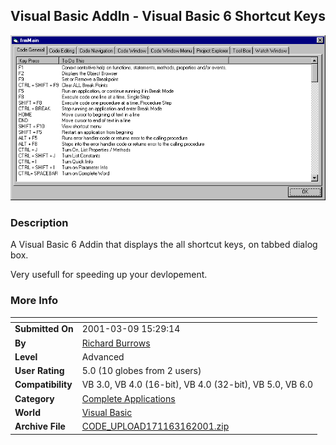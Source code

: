 ﻿<div align="center">

## Visual Basic AddIn \- Visual Basic 6 Shortcut Keys

<img src="PIC20025271152159751.gif">
</div>

### Description

A Visual Basic 6 Addin that displays the all shortcut keys, on tabbed dialog box.

Very usefull for speeding up your devlopement.
 
### More Info
 


<span>             |<span>
---                |---
**Submitted On**   |2001-03-09 15:29:14
**By**             |[Richard Burrows](https://github.com/Planet-Source-Code/PSCIndex/blob/master/ByAuthor/richard-burrows.md)
**Level**          |Advanced
**User Rating**    |5.0 (10 globes from 2 users)
**Compatibility**  |VB 3\.0, VB 4\.0 \(16\-bit\), VB 4\.0 \(32\-bit\), VB 5\.0, VB 6\.0
**Category**       |[Complete Applications](https://github.com/Planet-Source-Code/PSCIndex/blob/master/ByCategory/complete-applications__1-27.md)
**World**          |[Visual Basic](https://github.com/Planet-Source-Code/PSCIndex/blob/master/ByWorld/visual-basic.md)
**Archive File**   |[CODE\_UPLOAD171163162001\.zip](https://github.com/Planet-Source-Code/richard-burrows-visual-basic-addin-visual-basic-6-shortcut-keys__1-21670/archive/master.zip)








